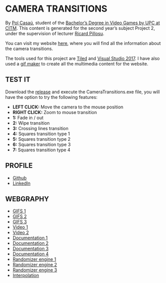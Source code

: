 # CAMERA TRANSITIONS

By [Pol Casaú](https://linkedin.com/in/pol-casaú-779045181/), student of the [Bachelor’s Degree in Video Games by UPC at CITM](https://www.citm.upc.edu/ing/estudis/graus-videojocs/). This content is generated for the second year’s subject Project 2, under the supervision of lecturer [Ricard Pillosu](https://www.linkedin.com/in/ricardpillosu/?originalSubdomain=es).

You can visit my website [here](https://bullseye14.github.io/Camera-Transitions/), where you will find all the information about the camera transitions.

The tools used for this project are [Tiled](https://www.mapeditor.org/) and [Visual Studio 2017](https://visualstudio.microsoft.com/es/). I have also used a [gif maker](https://giphy.com/create/gifmaker) to create all the multimedia content for the website.

## TEST IT

Download the [release]() and execute the CameraTransitions.exe file, you will have the option to try the following features:

- __LEFT CLICK:__ Move the camera to the mouse position
- __RIGHT CLICK:__ Zoom to mouse transition
- __1:__ Fade in / out
- __2:__ Wipe transition
- __3:__ Crossing lines transition
- __4:__ Squares transition type 1
- __5:__ Squares transition type 2
- __6:__ Squares transition type 3
- __7:__ Squares transition type 4

## PROFILE

- [Github](https://github.com/Bullseye14)
- [LinkedIn](https://linkedin.com/in/pol-casaú-779045181/)


## WEBGRAPHY

- [GIFS 1](https://www.youtube.com/watch?v=OAH0MoAv2CI)
- [GIFS 2](https://www.youtube.com/watch?v=dJ21oJURdTE)
- [GIFS 3](https://www.youtube.com/watch?v=iWGvt3KkfqU)
- [Video 1](https://www.youtube.com/watch?v=BagcGilr5vc)
- [Video 2](https://www.youtube.com/watch?v=C7307qRmlMI)
- [Documentation 1](http://www.ibuprogames.com/2015/11/10/camera-transitions/)
- [Documentation 2](http://www.davetech.co.uk/screentransitions)
- [Documentation 3](https://www.webopedia.com/TERM/S/shader.html)
- [Documentation 4](https://biteable.com/blog/tips/video-transitions-effects-examples/)
- [Randomizer engine 1](http://www.cplusplus.com/forum/general/188645/)
- [Randomizer engine 2](https://stackoverflow.com/questions/15461140/stddefault-random-engine-generate-values-between-0-0-and-1-0)
- [Randomizer engine 3](https://es.cppreference.com/w/cpp/algorithm/random_shuffle)
- [Interpolation](http://www.cplusplus.com/forum/general/216928/)
